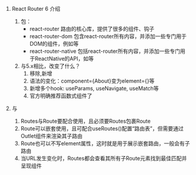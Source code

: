 
1. React Router 6 介绍               
    1. 包：
        - react-router 路由的核心库，提供了很多的组件、钩子
        - react-router-dom 包含react-router所有内容，并添加一些专门用于DOM的组件，例如<BrowserRouter>等
        - react-router-native 包括react-router所有内容，并添加一些专门用于ReactNative的API，如<NativeRouter>等
    2. 与5.x相比，改变了什么？
        1. 移除<Switch>,新增<Routes>
        2. 语法的变化：component={About}变为element={<About/>}等
        3. 新增多个hook: useParams, useNavigate, useMatch等
        4. 官方明确推荐函数式组件了

2. <Routes/>与<Route/>
    1. Routes与Route要配合使用，且必须要Routes包裹Route
    2. Route可以嵌套使用，且可配合useRoutes()配置“路由表”，但需要通过Outlet组件来渲染其子路由
    3. Route也可以不写element属性，这时就是用于展示嵌套路由，一般会有子路由
    4. 当URL发生变化时，Routes都会查看其所有子Route元素找到最佳匹配并呈现组件